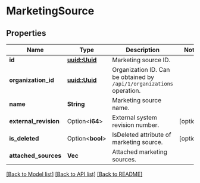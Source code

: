 # MarketingSource

## Properties

Name | Type | Description | Notes
------------ | ------------- | ------------- | -------------
**id** | [**uuid::Uuid**](uuid::Uuid.md) | Marketing source ID. | 
**organization_id** | [**uuid::Uuid**](uuid::Uuid.md) | Organization ID.                Can be obtained by `/api/1/organizations` operation. | 
**name** | **String** | Marketing source name. | 
**external_revision** | Option<**i64**> | External system revision number. | [optional]
**is_deleted** | Option<**bool**> | IsDeleted attribute of marketing source. | [optional]
**attached_sources** | **Vec<String>** | Attached marketing sources. | 

[[Back to Model list]](../README.md#documentation-for-models) [[Back to API list]](../README.md#documentation-for-api-endpoints) [[Back to README]](../README.md)


